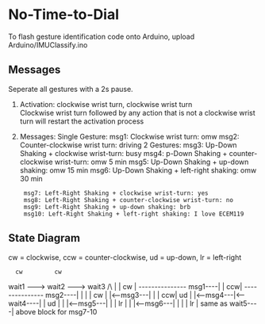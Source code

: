 # No-Time-to-Dial
To flash gesture identification code onto Arduino, upload Arduino/IMUClassify.ino

## Messages
Seperate all gestures with a 2s pause.
1. Activation: clockwise wrist turn, clockwise wrist turn  
    Clockwise wrist turn followed by any action that is not a clockwise wrist turn will restart the activation process
2. Messages:
    Single Gesture:
        msg1: Clockwise wrist turn: omw
        msg2: Counter-clockwise wrist turn: driving
    2 Gestures:
        msg3: Up-Down Shaking + clockwise wrist-turn: busy
        msg4: p-Down Shaking + counter-clockwise wrist-turn: omw 5 min
        msg5: Up-Down Shaking + up-down shaking: omw 15 min
        msg6: Up-Down Shaking + left-right shaking: omw 30 min

        msg7: Left-Right Shaking + clockwise wrist-turn: yes
        msg8: Left-Right Shaking + counter-clockwise wrist-turn: no
        msg9: Left-Right Shaking + up-down shaking: brb
        msg10: Left-Right Shaking + left-right shaking: I love ECEM119

## State Diagram
cw = clockwise, ccw = counter-clockwise, ud = up-down, lr = left-right

      cw         cw
wait1 ---> wait2 ---> wait3
/\                      |
|                    cw |
--------------- msg1----|
|                    ccw|
--------------- msg2----|
|                       |
|       cw              |
|<--msg3---|            |
|       ccw|         ud |
|<--msg4---|<--wait4----|
|       ud |            |
|<--msg5---|            |
|       lr |            |
|<--msg6---|            |
                        |
                        |
                    lr  |
   same as     wait5----|
above block
for msg7-10